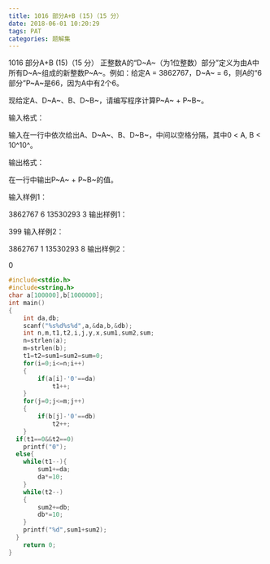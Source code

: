 ```yaml
---
title: 1016 部分A+B (15)（15 分）
date: 2018-06-01 10:20:29
tags: PAT
categories: 题解集
---
```


1016 部分A+B (15)（15 分）
正整数A的“D~A~（为1位整数）部分”定义为由A中所有D~A~组成的新整数P~A~。例如：给定A = 3862767，D~A~ = 6，则A的“6部分”P~A~是66，因为A中有2个6。

现给定A、D~A~、B、D~B~，请编写程序计算P~A~ + P~B~。

输入格式：

输入在一行中依次给出A、D~A~、B、D~B~，中间以空格分隔，其中0 < A, B < 10^10^。

输出格式：

在一行中输出P~A~ + P~B~的值。

输入样例1：

3862767 6 13530293 3
输出样例1：

399
输入样例2：

3862767 1 13530293 8
输出样例2：

0

```cpp
#include<stdio.h>
#include<string.h>
char a[100000],b[1000000];
int main()
{
    int da,db;
    scanf("%s%d%s%d",a,&da,b,&db);
    int n,m,t1,t2,i,j,y,x,sum1,sum2,sum;
    n=strlen(a);
    m=strlen(b);
    t1=t2=sum1=sum2=sum=0;
    for(i=0;i<=n;i++)
    {
        if(a[i]-'0'==da)
            t1++;
    }
    for(j=0;j<=m;j++)
    {
        if(b[j]-'0'==db)
            t2++;
    }
  if(t1==0&&t2==0)
    printf("0");
  else{
    while(t1--){
        sum1+=da;
        da*=10;
    }
    while(t2--)
    {
        sum2+=db;
        db*=10;
    }
    printf("%d",sum1+sum2);
  }
    return 0;
}

```
